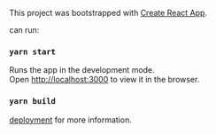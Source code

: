 This project was bootstrapped with [Create React App](https://github.com/facebook/create-react-app).

can run:
### `yarn start`
Runs the app in the development mode.<br />
Open [http://localhost:3000](http://localhost:3000) to view it in the browser.

### `yarn build`
[deployment](https://facebook.github.io/create-react-app/docs/deployment) for more information.
